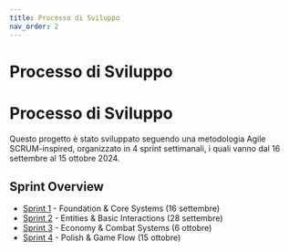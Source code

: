 ```yaml
---
title: Processo di Sviluppo
nav_order: 2
---
```


# Processo di Sviluppo

# Processo di Sviluppo

Questo progetto è stato sviluppato seguendo una metodologia Agile SCRUM-inspired,
organizzato in 4 sprint settimanali, i quali vanno dal 16 settembre al 15 ottobre 2024.

## Sprint Overview

- [Sprint 1](sprint-1.md) - Foundation & Core Systems (16 settembre)
- [Sprint 2](sprint-2.md) - Entities & Basic Interactions (28 settembre)
- [Sprint 3](sprint-3.md) - Economy & Combat Systems (6 ottobre)
- [Sprint 4](sprint-4.md) - Polish & Game Flow (15 ottobre)
